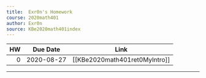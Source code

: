 ```yaml
---
title:  Exr0n's Homework
course: 2020math401
author: Exr0n
source: KBe2020math401index
---
```


| HW | Due Date   | Link                          |
|---:|------------|-------------------------------|
|  0 | 2020-08-27 | [[KBe2020math401ret0MyIntro]] |

---